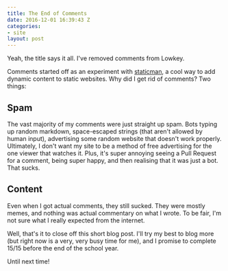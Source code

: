 ```yaml
---
title: The End of Comments
date: 2016-12-01 16:39:43 Z
categories:
- site
layout: post
---
```


Yeah, the title says it all. I've removed comments from Lowkey.

Comments started off as an experiment with [staticman](https://github.com/eduardoboucas/staticman), a cool way to add dynamic content to static websites. Why did I get rid of comments? Two things:

## Spam

The vast majority of my comments were just straight up spam. Bots typing up random markdown, space-escaped strings (that aren't allowed by human input), advertising some random website that doesn't work properly. Ultimately, I don't want my site to be a method of free advertising for the one viewer that watches it. Plus, it's super annoying seeing a Pull Request for a comment, being super happy, and then realising that it was just a bot. That sucks.

## Content

Even when I got actual comments, they still sucked. They were mostly memes, and nothing was actual commentary on what I wrote. To be fair, I'm not sure what I really expected from the internet.

Well, that's it to close off this short blog post. I'll try my best to blog more (but right now is a very, very busy time for me), and I promise to complete 15/15 before the end of the school year.

Until next time!
